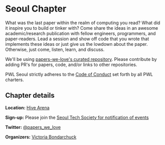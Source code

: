 # Seoul Chapter

What was the last paper within the realm of computing you read? What did it inspire you to build or tinker with? Come share the ideas in an awesome academic/research publication with fellow engineers, programmers, and paper-readers. Lead a session and show off code that you wrote that implements these ideas or just give us the lowdown about the paper. Otherwise, just come, listen, learn, and discuss.

We'll be using [papers-we-love's curated repository](https://github.com/papers-we-love/papers-we-love). Please contribute by adding PR's for papers, code, and/or links to other repositories.

PWL Seoul strictly adheres to the [Code of Conduct](https://github.com/papers-we-love/papers-we-love/blob/master/CODE_OF_CONDUCT.md) set forth by all PWL charters.

<h2>Chapter details</h2>

<strong>Location:</strong>
[Hive Arena](http://en.hivearena.com/)

<p>
<strong>Sign-up:</strong>
Please join the <a href="http://www.meetup.com/seoul-tech-society/events/228521897/">Seoul Tech Society for notification of events</a>
</p>
<p>
<strong>Twitter:</strong>
<a href="https://twitter.com/papers_we_love">@papers_we_love</a>
</p>
<p>
<strong>Organizers:</strong>
<a href="https://twitter.com/seoul_victoria">Victoria Bondarchuck</a>
</p>
